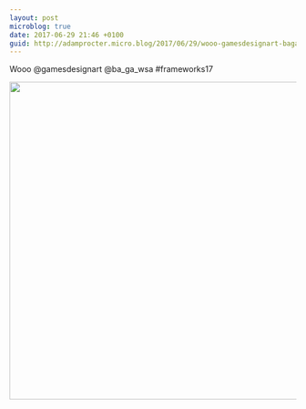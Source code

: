```yaml
---
layout: post
microblog: true
date: 2017-06-29 21:46 +0100
guid: http://adamprocter.micro.blog/2017/06/29/wooo-gamesdesignart-bagawsa.html
---
```

Wooo @gamesdesignart @ba_ga_wsa #frameworks17

<img src="http://adamprocter.micro.blog/uploads/2017/8f72cc4c7d.jpg" width="600" height="558" />

